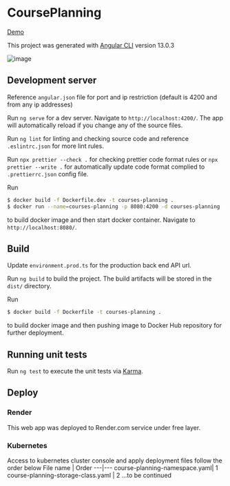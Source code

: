 # CoursePlanning

[Demo](https://course-planning.onrender.com/dashboard)

This project was generated with [Angular CLI](https://github.com/angular/angular-cli) version 13.0.3

![image](https://user-images.githubusercontent.com/9379521/142751147-f3b026b8-35f7-4214-a1e4-fcf6399f0dbb.png)

## Development server

Reference `angular.json` file for port and ip restriction (default is 4200 and from any ip addresses)

Run `ng serve` for a dev server. Navigate to `http://localhost:4200/`. The app will automatically reload if you change any of the source files.

Run `ng lint` for linting and checking source code and reference `.eslintrc.json` for more lint rules.

Run `npx prettier --check .` for checking prettier code format rules or `npx prettier --write .` for automatically update code format complied to `.prettierrc.json` config file.

Run

```bash
$ docker build -f Dockerfile.dev -t courses-planning .
$ docker run --name=courses-planning -p 8080:4200 -d courses-planning
```

to build docker image and then start docker container. Navigate to `http://localhost:8080/`.

## Build

Update `environment.prod.ts` for the production back end API url.

Run `ng build` to build the project. The build artifacts will be stored in the `dist/` directory.

Run

```bash
$ docker build -f Dockerfile -t courses-planning .
```

to build docker image and then pushing image to Docker Hub repository for further deployment.

## Running unit tests

Run `ng test` to execute the unit tests via [Karma](https://karma-runner.github.io).

## Deploy

### Render

This web app was deployed to Render.com service under free layer.

### Kubernetes

Access to kubernetes cluster console and apply deployment files follow the order below
File name | Order
---|---
course-planning-namespace.yaml| 1
course-planning-storage-class.yaml | 2
...to be continued
